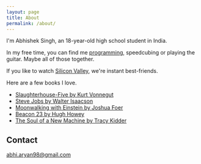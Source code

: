 ```yaml
---
layout: page
title: About
permalink: /about/
---
```


I'm Abhishek Singh, an 18-year-old high school student in India.

In my free time, you can find me [programming](https://github.com/databhishek), speedcubing or playing the guitar. Maybe all of those together.

If you like to watch [Silicon Valley](http://www.hbo.com/silicon-valley), we're instant best-friends.

Here are a few books I love.
* [Slaughterhouse-Five by Kurt Vonnegut](https://www.amazon.com/Slaughterhouse-Five-Novel-Modern-Library-Novels-ebook/dp/B000SEGHT6)
* [Steve Jobs by Walter Isaacson](https://www.amazon.com/Steve-Jobs-Walter-Isaacson/dp/1442394935)
* [Moonwalking with Einstein by Joshua Foer](https://www.amazon.com/Moonwalking-Einstein-Science-Remembering-Everything/dp/0143120530)
* [Beacon 23 by Hugh Howey](https://www.amazon.com/Beacon-23-Complete-Hugh-Howey-ebook/dp/B0151HYRCS)
* [The Soul of a New Machine by Tracy Kidder](https://www.amazon.com/Soul-New-Machine-Tracy-Kidder/dp/0316491977)

## Contact
[abhi.aryan98@gmail.com](mailto:abhi.aryan98@gmail.com)